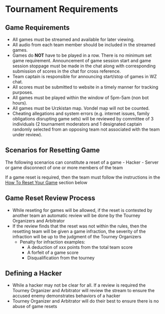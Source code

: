 # Tournament Requirements

## Game Requirements

- All games must be streamed and available for later viewing.
- All audio from each team member should be included in the streamed games.
- Games do **NOT** have to be played in a row. There is no minimum set game requirement. Announcement of game session start and game session stoppage must be made in the chat along with corresponding submission of scores in the chat for cross reference.
- Team captain is responsible for announcing start/stop of games in WZ chat.
- All scores must be submitted to website in a timely manner for tracking purposes.
- All games must be played within the window of 5pm-5am (non bot hours).
- All games must be Urzkistan map. Vondel map will not be counted.
- Cheating allegations and system errors (e.g. internet issues, family obligations disrupting game sets) will be reviewed by committee of 3 individuals (2 tournament moderators and 1 designated captain randomly selected from an opposing team not associated with the team under review).

## Scenarios for Resetting Game

The following scenarios can constitute a reset of a game
    - Hacker
    - Server or game disconnect of one or more members of the team

If a game reset is required, then the team must follow the instructions in the [How To Reset Your Game](how-tos.md#how-to-reset-your-game) section below

## Game Reset Review Process

- While reseting for games will be allowed, if the reset is contested by another team an automatic review will be done by the Tourney Organizers and Arbitrator
- If the review finds that the reset was not within the rules, then the resetting team will be given a game infraction,  the severity of the infraction will be up to the judgment of the Tourney Organizers
  - Penalty for infraction examples:
    - A deduction of xxx points from the total team score
    - A forfeit of a game score
    - Disqualification from the tourney

## Defining a Hacker

- While a hacker may not be clear for all. If a review is required the Tourney Organizer and Arbitrator will review the stream to ensure the accused enemy demonstrates behaviors of a hacker
- Tourney Organizer and Arbitrator will do their best to ensure there is no abuse of game resets
